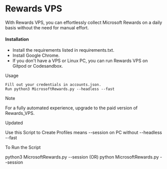 # Rewards VPS

With Rewards VPS, you can effortlessly collect Microsoft Rewards on a daily basis without the need for manual effort.
#### Installation

   - Install the requirements listed in requirements.txt.
   - Install Google Chrome.
   - If you don't have a VPS or Linux PC, you can run Rewards VPS on Gitpod or Codesandbox.

Usage

    Fill out your credentials in accounts.json.
    Run python3 MicrosoftRewards.py --headless --fast

Note

For a fully automated experience, upgrade to the paid version of Rewards_VPS.


Updated

Use this Script to Create Profiles means --session on PC without --headless --fast


To Run the Script 

python3 MicrosoftRewards.py --session  (OR) python MicrosoftRewards.py --session
